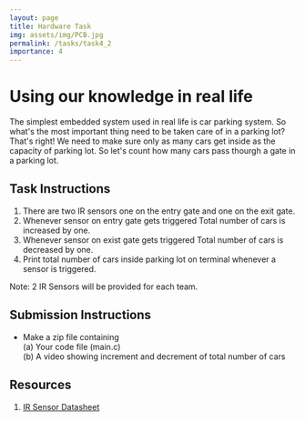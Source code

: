 ```yaml
---
layout: page
title: Hardware Task
img: assets/img/PCB.jpg
permalink: /tasks/task4_2
importance: 4
---
```


# Using our knowledge in real life

The simplest embedded system used in real life is car parking system.
So what's the most important thing need to be taken care of in a parking lot?
That's right! We need to make sure only as many cars get inside as the capacity of parking lot.
So let's count how many cars pass thourgh a gate in a parking lot.

## Task Instructions

1. There are two IR sensors one on the entry gate and one on the exit gate.
2. Whenever sensor on entry gate gets triggered Total number of cars is increased by one.
3. Whenever sensor on exist gate gets triggered Total number of cars is decreased by one.
4. Print total number of cars inside parking lot on terminal whenever a sensor is triggered.

Note: 2 IR Sensors will be provided for each team.

## Submission Instructions

- Make a zip file containing<br>
  (a) Your code file (main.c)<br>
  (b) A video showing increment and decrement of total number of cars

## Resources

1. [IR Sensor Datasheet](https://robu.in/wp-content/uploads/2016/01/ACFrOgDI4749Ttb15AOWjCO3p_XJF0MIgbgEftPZbmS6dtYJ29HB3TQaCTVMN1jfS3wPEtqVebbxTYhVczV17pBCn_sIVKGzeyMiVqHnYIj9f-F_vBMyPp7V.pdf)
